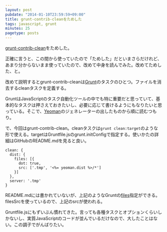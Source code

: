 ```yaml
---
layout: post
pubdate: "2014-01-10T23:59:59+09:00"
title: grunt-contrib-cleanをためした
tags: javascript, grunt
minutes: 25
pagetype: posts
---
```

[grunt-contrib-clean][gruntjs/grunt-contrib-clean]をためした。

正確に言うと、この間から使っていたので「ためした」だといまさらだけれど、あまり分からないまま使っていたので、改めて中身を読んでみた。改めてためした、と。

改めて説明するとgrunt-contrib-cleanは[Grunt][grunt]のタスクのひとつ。ファイルを消去するcleanタスクを定義する。

GruntはJavaScriptのタスク自動化ツールの中でも特に重要だと思っていて、基本的なタスクは押さえておきたいし、必要に応じて書けるようにもなりたいと思っている。そこで、[Yeoman][yeoman]のジェネレーターの出したものから順に読むつもり。

で、今回はgrunt-contrib-clean。cleanタスクは`grunt clean:target`のような形で使える。targetはGruntfile.jsのgrunt.initConfigで指定する。使いかたの詳細はGitHubのREADME.mdを見ると良い。

    clean: {
      dist: {
        files: [{
          dot: true,
          src: ['.tmp', '<%= yeoman.dist %>/*']
        }]
      },
      server: '.tmp'
    }

README.mdには書かれていないが、上記のようなGruntの[files][]指定ができる。filesSrcを使っているので、上記のsrcが使われる。

Gruntfile.jsにもずいぶん慣れてきた。言っても各種タスクとオプションくらいしかないし、実質JavaScriptのコードが並んでいるだけなので、大したことはない。この調子でがんばりたい。

[gruntjs/grunt-contrib-clean]: https://github.com/gruntjs/grunt-contrib-clean
[grunt]: http://gruntjs.com/
[yeoman]: http://yeoman.io/
[files]: http://gruntjs.com/configuring-tasks#files
